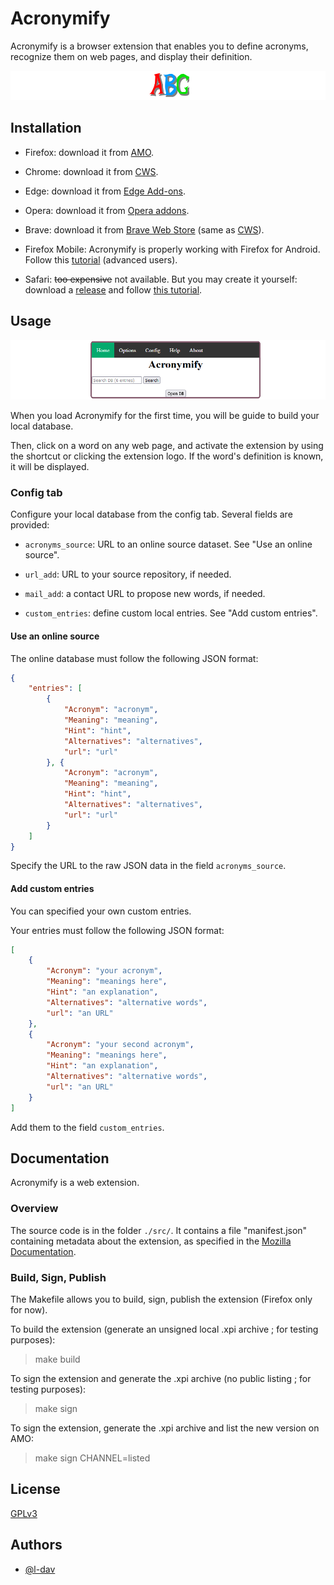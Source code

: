 # Acronymify

Acronymify is a browser extension that enables you to define acronyms, recognize them on web pages, and display their definition.

![Logo](images/abc_long.png "Acronymify Logo")


## Installation

- Firefox: download it from [AMO](https://addons.mozilla.org/addon/acronymify/).
- Chrome: download it from [CWS](https://chrome.google.com/webstore/detail/acronymify/lajlhjpjcbgfnopdcegllgdnjpfifnca).
- Edge: download it from [Edge Add-ons](https://microsoftedge.microsoft.com/addons/detail/iafhomljhcdjpeiihmgmpkccllpjoalh).
- Opera: download it from [Opera addons](https://addons.opera.com/en-gb/extensions/details/acronymify/).
- Brave: download it from [Brave Web Store](https://chrome.google.com/webstore/detail/acronymify/lajlhjpjcbgfnopdcegllgdnjpfifnca) (same as [CWS](https://chrome.google.com/webstore/detail/acronymify/lajlhjpjcbgfnopdcegllgdnjpfifnca)).

- Firefox Mobile: Acronymify is properly working with Firefox for Android. Follow this [tutorial](https://support.mozilla.org/en-US/kb/extended-add-support) (advanced users).

- Safari: ~~too expensive~~ not available. But you may create it yourself: download a [release](https://github.com/l-dav/Acronymify/releases/) and follow [this tutorial](https://developer.apple.com/documentation/safariservices/safari_web_extensions/converting_a_web_extension_for_safari).


## Usage

![Main page](images/popup_home_long.PNG "Main page")  

When you load Acronymify for the first time, you will be guide to build your local database.

Then, click on a word on any web page, and activate the extension by using the shortcut or clicking the extension logo. If the word's definition is known, it will be displayed.


### Config tab

Configure your local database from the config tab.
Several fields are provided:
- `acronyms_source`: URL to an online source dataset. See "Use an online source".
- `url_add`: URL to your source repository, if needed.
- `mail_add`: a contact URL to propose new words, if needed.

- `custom_entries`: define custom local entries. See "Add custom entries".

#### Use an online source

The online database must follow the following JSON format:
```json
{
    "entries": [
        {
            "Acronym": "acronym",
            "Meaning": "meaning",
            "Hint": "hint",
            "Alternatives": "alternatives",
            "url": "url"
        }, {
            "Acronym": "acronym",
            "Meaning": "meaning",
            "Hint": "hint",
            "Alternatives": "alternatives",
            "url": "url"
        }
    ]
}
```

Specify the URL to the raw JSON data in the field `acronyms_source`.

#### Add custom entries

You can specified your own custom entries.

Your entries must follow the following JSON format:

```json
[
    {
        "Acronym": "your acronym",
        "Meaning": "meanings here",
        "Hint": "an explanation",
        "Alternatives": "alternative words",
        "url": "an URL"
    }, 
    {
        "Acronym": "your second acronym",
        "Meaning": "meanings here",
        "Hint": "an explanation",
        "Alternatives": "alternative words",
        "url": "an URL"
    }
]
```

Add them to the field `custom_entries`.

## Documentation

Acronymify is a web extension.

### Overview

The source code is in the folder `./src/`. It contains a file "manifest.json" containing metadata about the extension, as specified in the [Mozilla Documentation](https://developer.mozilla.org/en-US/docs/Mozilla/Add-ons/WebExtensions/manifest.json).


### Build, Sign, Publish

The Makefile allows you to build, sign, publish the extension (Firefox only for now).

To build the extension (generate an unsigned local .xpi archive ; for testing purposes):
> make build

To sign the extension and generate the .xpi archive (no public listing ; for testing purposes):
> make sign

To sign the extension, generate the .xpi archive and list the new version on AMO:
> make sign CHANNEL=listed

## License

[GPLv3](LICENSE)

## Authors

- [@l-dav](https://github.com/l-dav)